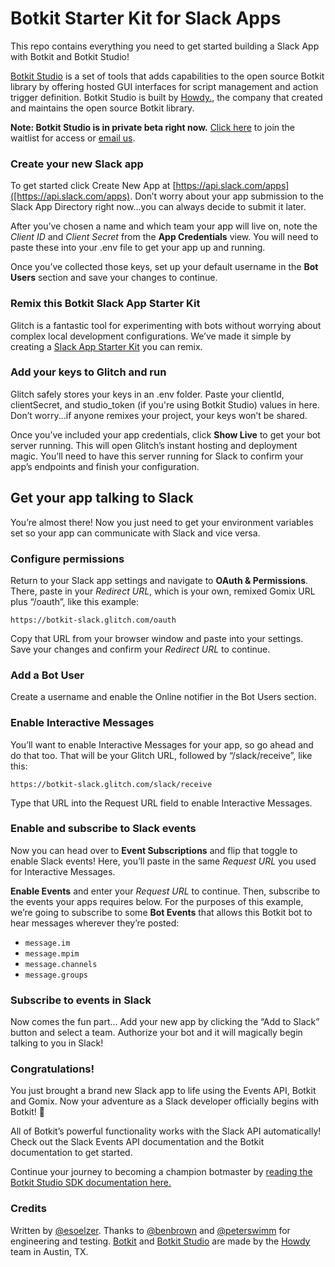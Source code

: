 # Botkit Starter Kit for Slack Apps

This repo contains everything you need to get started building a Slack App with Botkit and Botkit Studio!

[Botkit Studio](https://studio.botkit.ai/) is a set of tools that adds capabilities to the open source Botkit library by offering hosted GUI interfaces for script management and action trigger definition. Botkit Studio is built by [Howdy.](https://howdy.ai), the company that created and maintains the open source Botkit library.

**Note: Botkit Studio is in private beta right now.** [Click here](https://howdyai.typeform.com/to/JNTm22) to join the waitlist for access or [email us](mailto:info@howdy.ai).

### Create your new Slack app

To get started click Create New App at [https://api.slack.com/apps]([https://api.slack.com/apps). Don’t worry about your app submission to the Slack App Directory right now...you can always decide to submit it later.

After you’ve chosen a name and which team your app will live on, note the _Client ID_ and _Client Secret_ from the **App Credentials** view. You will need to paste these into your .env file to get your app up and running.

Once you’ve collected those keys, set up your default username in the **Bot Users** section and save your changes to continue.

### Remix this Botkit Slack App Starter Kit
Glitch is a fantastic tool for experimenting with bots without worrying about complex local development configurations. We’ve made it simple by creating a [Slack App Starter Kit](https://glitch.com/edit/#!/project/botkit-slack) you can remix.

### Add your keys to Glitch and run

Glitch safely stores your keys in an .env folder. Paste your clientId, clientSecret, and studio_token (if you're using Botkit Studio) values in here. Don’t worry...if anyone remixes your project, your keys won’t be shared.

Once you’ve included your app credentials, click **Show Live** to get your bot server running. This will open Glitch’s instant hosting and deployment magic. You’ll need to have this server running for Slack to confirm your app’s endpoints and finish your configuration.

## Get your app talking to Slack
You’re almost there! Now you just need to get your environment variables set so your app can communicate with Slack and vice versa.

### Configure permissions
Return to your Slack app settings and navigate to **OAuth & Permissions**. There, paste in your _Redirect URL_, which is your own, remixed Gomix URL plus “/oauth”, like this example:

`https://botkit-slack.glitch.com/oauth`

Copy that URL from your browser window and paste into your settings. Save your changes and confirm your _Redirect URL_ to continue.

### Add a Bot User
Create a username and enable the Online notifier in the Bot Users section.

### Enable Interactive Messages
You’ll want to enable Interactive Messages for your app, so go ahead and do that too. That will be your Glitch URL, followed by “/slack/receive”, like this:

`https://botkit-slack.glitch.com/slack/receive`

Type that URL into the Request URL field to enable Interactive Messages.

### Enable and subscribe to Slack events
Now you can head over to **Event Subscriptions** and flip that toggle to enable Slack events! Here, you’ll paste in the same _Request URL_ you used for Interactive Messages.

**Enable Events** and enter your _Request URL_ to continue. Then, subscribe to the events your apps requires below. For the purposes of this example, we’re going to subscribe to some **Bot Events** that allows this Botkit bot to hear messages wherever they’re posted:

* `message.im`
* `message.mpim`
* `message.channels`
* `message.groups`

### Subscribe to events in Slack

Now comes the fun part…
Add your new app by clicking the “Add to Slack” button and select a team. Authorize your bot and it will magically begin talking to you in Slack!

### Congratulations! 

You just brought a brand new Slack app to life using the Events API, Botkit and Gomix. Now your adventure as a Slack developer officially begins with Botkit! 🎉

All of Botkit’s powerful functionality works with the Slack API automatically! Check out the Slack Events API documentation and the Botkit documentation to get started.

Continue your journey to becoming a champion botmaster by [reading the Botkit Studio SDK documentation here.](https://github.com/howdyai/botkit/blob/master/readme-studio.md)

### Credits
Written by [@esoelzer](https://twitter.com/esoelzer). Thanks to [@benbrown](https://twitter.com/benbrown) and [@peterswimm](https://twitter.com/peterswimm) for engineering and testing. [Botkit](https://github.com/howdyai/botkit) and [Botkit Studio](https://studio.botkit.ai/) are made by the [Howdy](https://howdy.ai/) team in Austin, TX.
